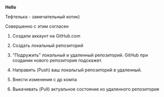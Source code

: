 **Hello**

Тефтелька - замечательный котик)

Совершенно с этим согласен


1. Cоздали аккаунт на GitHub.com

2. Создать локальный репозиторий

3. "Подружить" локальный и удаленный репозиторий. GitHub при создании нового репозитория подскажет.

4. Направить (Push) ваш локальгый репозиторий в удаленный.

5. Внести изменения с др компа

6. Выкачивать (Pull) актуальное состояние из удаленного репозитория